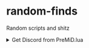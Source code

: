 # random-finds
Random scripts and shitz

<details>
  <summary>Get Discord from PreMiD.lua</summary>
  <blockquote>
    <a href="https://github.com/Roblox-Thot/random-finds/blob/main/data/Get%20Discord%20from%20PreMiD.lua">Link</a><br>
    If the user has PreMiD installed then it will print/grab some user info.<br>
    Example:<br>
    <img width="694" alt="image" src="https://user-images.githubusercontent.com/67937010/208335348-84c2de5d-c9a8-42f1-832a-af556241ccd8.png">
  </blockquote>
</details>
